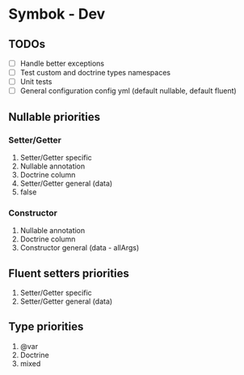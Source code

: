 # Symbok - Dev
## TODOs
- [ ] Handle better exceptions
- [ ] Test custom and doctrine types namespaces
- [ ] Unit tests
- [ ] General configuration config yml (default nullable, default fluent)

## Nullable priorities

### Setter/Getter
1. Setter/Getter specific
2. Nullable annotation
3. Doctrine column
4. Setter/Getter general (data)
5. false

### Constructor
1. Nullable annotation
2. Doctrine column
3. Constructor general (data - allArgs)

## Fluent setters priorities
1. Setter/Getter specific
2. Setter/Getter general (data)

## Type priorities
1. @var
2. Doctrine
3. mixed
